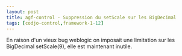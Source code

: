 ```yaml
---
layout: post
title: agf-control - Suppression du setScale sur les BigDecimal
tags: [codjo-control,framework-1-12]
---
```

En raison d'un vieux bug weblogic on imposait une limitation sur les BigDecimal setScale(9), elle est maintenant inutile.